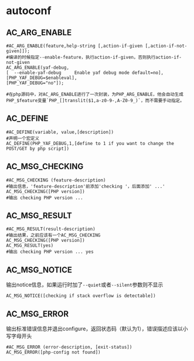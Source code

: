 # autoconf
## AC_ARG_ENABLE
```autoconf
#AC_ARG_ENABLE(feature,help-string [,action-if-given [,action-if-not-given]]);
#编译的时候指定--enable-feature，执行action-if-given，否则执行action-if-not-given
AC_ARG_ENABLE(yaf-debug,
[  --enable-yaf-debug     Enable yaf debug mode default=no],
[PHP_YAF_DEBUG=$enableval],
[PHP_YAF_DEBUG="no"]);

#在php源码中，对AC_ARG_ENABLE进行了一次封装，为PHP_ARG_ENABLE，他会自动生成PHP_$feature变量`PHP_[]translit($1,a-z0-9-,A-Z0-9_)`，而不需要手动指定。
```

## AC_DEFINE
```autoconf
#AC_DEFINE(variable, value,[description])
#声明一个宏定义
AC_DEFINE(PHP_YAF_DEBUG,1,[define to 1 if you want to change the POST/GET by php script])
```

## AC_MSG_CHECKING
```autoconf
#AC_MSG_CHECKING (feature-description)
#输出信息，'feature-description'前添加'checking '，后面添加' ...'
AC_MSG_CHECKING([PHP version])
#输出 checking PHP version ...
```

## AC_MSG_RESULT
```autoconf
#AC_MSG_RESULT(result-description)
#输出结果，之前应该有一个AC_MSG_CHECKING
AC_MSG_CHECKING([PHP version])
AC_MSG_RESULT(yes)
#输出 checking PHP version ... yes
```

## AC_MSG_NOTICE
输出notice信息，如果运行时加了`--quiet`或者`--silent`参数则不显示
```autoconf
AC_MSG_NOTICE([checking if stack overflow is detectable])
```

## AC_MSG_ERROR
输出标准错误信息并退出configure，返回状态码（默认为1），错误描述应该以小写字母开头
```autoconf
#AC_MSG_ERROR (error-description, [exit-status])
AC_MSG_ERROR([php-config not found])
```
